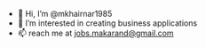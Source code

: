 - 👋 Hi, I’m @mkhairnar1985
- 👀 I’m interested in creating business applications
- 📫 reach me at jobs.makarand@gmail.com

<!---
mkhairnar1985 is a ✨ special ✨ repository because its `README.md` (this file) appears on your GitHub profile.
You can click the Preview link to take a look at your changes.
--->
